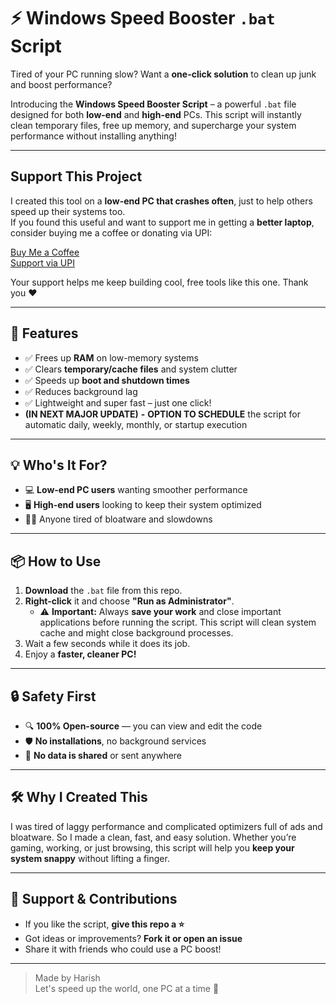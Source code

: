 # ⚡ Windows Speed Booster `.bat` Script

Tired of your PC running slow? Want a **one-click solution** to clean up junk and boost performance?

Introducing the **Windows Speed Booster Script** – a powerful `.bat` file designed for both **low-end** and **high-end** PCs. This script will instantly clean temporary files, free up memory, and supercharge your system performance without installing anything!

---

## Support This Project

I created this tool on a **low-end PC that crashes often**, just to help others speed up their systems too.  
If you found this useful and want to support me in getting a **better laptop**, consider buying me a coffee or donating via UPI:

[Buy Me a Coffee](https://buymeacoffee.com/harishrajro)  
[Support via UPI](https://drive.google.com/file/d/153n7zxHg-srjOmtZEUESpnN_FlQbBKko/view?usp=sharing)

Your support helps me keep building cool, free tools like this one. Thank you ❤️

---

## 🚀 Features

- ✅ Frees up **RAM** on low-memory systems  
- ✅ Clears **temporary/cache files** and system clutter  
- ✅ Speeds up **boot and shutdown times**  
- ✅ Reduces background lag  
- ✅ Lightweight and super fast – just one click!
- **(IN NEXT MAJOR UPDATE)** **-** **OPTION TO SCHEDULE** the script for automatic daily, weekly, monthly, or startup execution 

---

## 💡 Who's It For?

- 💻 **Low-end PC users** wanting smoother performance  
- 🖥️ **High-end users** looking to keep their system optimized  
- 🧑‍💻 Anyone tired of bloatware and slowdowns  

---

## 📦 How to Use

1. **Download** the `.bat` file from this repo.
2. **Right-click** it and choose **"Run as Administrator"**.
   - ⚠️ **Important:** Always **save your work** and close important applications before running the script. This script will clean system cache and might close background processes.
3. Wait a few seconds while it does its job.
4. Enjoy a **faster, cleaner PC!**

---

## 🔒 Safety First

- 🔍 **100% Open-source** — you can view and edit the code  
- 🛡️ **No installations**, no background services  
- 🔐 **No data is shared** or sent anywhere

---

## 🛠️ Why I Created This

I was tired of laggy performance and complicated optimizers full of ads and bloatware. So I made a clean, fast, and easy solution. Whether you’re gaming, working, or just browsing, this script will help you **keep your system snappy** without lifting a finger.

---

## 🌟 Support & Contributions

- If you like the script, **give this repo a ⭐️**
- Got ideas or improvements? **Fork it or open an issue**
- Share it with friends who could use a PC boost!

---

> Made by Harish  
> Let's speed up the world, one PC at a time 💪
